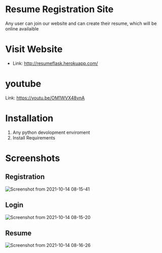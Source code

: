 
# Resume Registration Site
Any user can join our website and can create their resume, which will be online availaible
# Visit Website
- Link: http://resumeflask.herokuapp.com/
# youtube 
Link: https://youtu.be/OM1WVX48vnA
# Installation

1. Any python devolopment enviroment
2. Install Requirements

# Screenshots
## Registration
![Screenshot from 2021-10-14 08-15-41](https://user-images.githubusercontent.com/92015076/137315601-d0c0f7ed-39a9-4bc9-abb7-47ab1b597a6f.png)

## Login
![Screenshot from 2021-10-14 08-15-20](https://user-images.githubusercontent.com/92015076/137315645-97fb1cc7-19e0-44d3-a28b-c586d93fc37e.png)

## Resume
![Screenshot from 2021-10-14 08-16-26](https://user-images.githubusercontent.com/92015076/137315677-f946c4a0-c7b2-4f2d-bc36-50aa384b2521.png)
